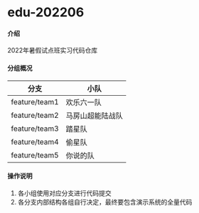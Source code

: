 # edu-202206

#### 介绍
2022年暑假试点班实习代码仓库

#### 分组概况

| 分支            | 小队    | 
|---------------|-------|
| feature/team1 | 欢乐六一队 |
| feature/team2 | 马房山超能陆战队  |
| feature/team3 | 踏星队 |
| feature/team4 | 偷星队  |
| feature/team5 | 你说的队  |

#### 操作说明

1. 各小组使用对应分支进行代码提交
2. 各分支内部结构各组自行决定，最终要包含演示系统的全量代码
